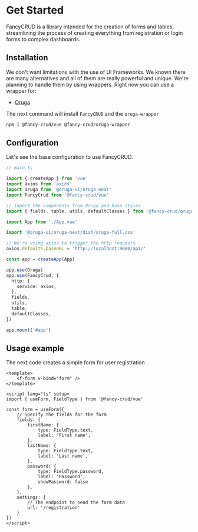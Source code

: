 # Get Started
FancyCRUD is a library intended for the creation of forms and tables, streamlining the process of creating everything from registration or login forms to complex dashboards.

## Installation
We don't want limitations with the use of UI Frameworks. We known there are many alternatives and all of them are really powerful and unique. We're planning to handle them by using wrappers. Right now you can use a wrapper for:

- [Oruga](https://oruga.io/)


The next command will install `FancyCRUD` and the `oruga-wrapper`

```bash
npm i @fancy-crud/vue @fancy-crud/oruga-wrapper
```

## Configuration
Let's see the base configuration to use FancyCRUD.

```ts
// main.ts

import { createApp } from 'vue'
import axios from 'axios'
import Oruga from '@oruga-ui/oruga-next'
import FancyCrud from '@fancy-crud/vue'

// import the components from Oruga and base styles
import { fields, table, utils, defaultClasses } from '@fancy-crud/oruga-wrapper'

import App from './App.vue'

import '@oruga-ui/oruga-next/dist/oruga-full.css'

// We're using axios to trigger the http requests
axios.defaults.baseURL = 'http://localhost:9000/api/'

const app = createApp(App)

app.use(Oruga)
app.use(FancyCrud, {
  http: {
    service: axios,
  },
  fields,
  utils,
  table,
  defaultClasses,
})

app.mount('#app')

```

## Usage example
The next code creates a simple form for user registration

```vue
<template>
    <f-form v-bind="form" />
</template>

<script lang="ts" setup>
import { useForm, FieldType } from '@fancy-crud/vue'

const form = useForm({
    // Specify the fields for the form
    fields: {
        firstName: {
            type: FieldType.text,
            label: 'First name',
        },
        lastName: {
            type: FieldType.text,
            label: 'Last name',
        },
        password: {
            type: FieldType.password,
            label: 'Password',
            showPassword: false
        },
    },
    settings: {
        // The endpoint to send the form data
        url: '/registration'
    }
})
</script>
```
